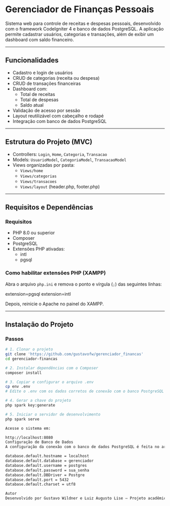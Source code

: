 # Gerenciador de Finanças Pessoais

Sistema web para controle de receitas e despesas pessoais, desenvolvido com o framework CodeIgniter 4 e banco de dados PostgreSQL. A aplicação permite cadastrar usuários, categorias e transações, além de exibir um dashboard com saldo financeiro.

---

## Funcionalidades

- Cadastro e login de usuários
- CRUD de categorias (receita ou despesa)
- CRUD de transações financeiras
- Dashboard com:
  - Total de receitas
  - Total de despesas
  - Saldo atual
- Validação de acesso por sessão
- Layout reutilizável com cabeçalho e rodapé
- Integração com banco de dados PostgreSQL

---

## Estrutura do Projeto (MVC)

- Controllers: `Login`, `Home`, `Categoria`, `Transacao`
- Models: `UsuarioModel`, `CategoriaModel`, `TransacaoModel`
- Views organizadas por pasta:
  - `Views/home`
  - `Views/categorias`
  - `Views/transacoes`
  - `Views/layout` (header.php, footer.php)

---

## Requisitos e Dependências

### Requisitos

- PHP 8.0 ou superior
- Composer
- PostgreSQL
- Extensões PHP ativadas:
  - intl
  - pgsql

### Como habilitar extensões PHP (XAMPP)

Abra o arquivo `php.ini` e remova o ponto e vírgula (`;`) das seguintes linhas:

extension=pgsql
extension=intl


Depois, reinicie o Apache no painel do XAMPP.

---

## Instalação do Projeto

### Passos

```bash
# 1. Clonar o projeto
git clone 'https://github.com/gustavofw/gerenciador_financas'
cd gerenciador-financas

# 2. Instalar dependências com o Composer
composer install

# 3. Copiar e configurar o arquivo .env
cp env .env
# Edite o .env com os dados corretos de conexão com o banco PostgreSQL

# 4. Gerar a chave do projeto
php spark key:generate

# 5. Iniciar o servidor de desenvolvimento
php spark serve

Acesse o sistema em:

http://localhost:8080
Configuração de Banco de Dados
A configuração da conexão com o banco de dados PostgreSQL é feita no arquivo .env na raiz do projeto:

database.default.hostname = localhost
database.default.database = gerenciador
database.default.username = postgres
database.default.password = sua_senha
database.default.DBDriver = Postgre
database.default.port = 5432
database.default.charset = utf8

Autor
Desenvolvido por Gustavo Wildner e Luiz Augusto Lise – Projeto acadêmico com foco em arquitetura MVC, integração com banco de dados PostgreSQL e uso de ORM com CodeIgniter 4.